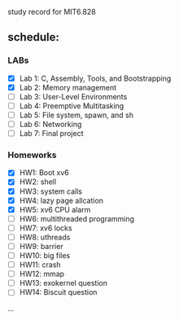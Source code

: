 study record for MIT6.828

## schedule:
### LABs
- [x] Lab 1: C, Assembly, Tools, and Bootstrapping
- [x] Lab 2: Memory management
- [ ] Lab 3: User-Level Environments
- [ ] Lab 4: Preemptive Multitasking
- [ ] Lab 5: File system, spawn, and sh
- [ ] Lab 6: Networking
- [ ] Lab 7: Final project

### Homeworks
- [x] HW1: Boot xv6
- [x] HW2: shell
- [x] HW3: system calls
- [x] HW4: lazy page allcation
- [x] HW5: xv6 CPU alarm
- [ ] HW6: multithreaded programming
- [ ] HW7: xv6 locks
- [ ] HW8: uthreads
- [ ] HW9: barrier
- [ ] HW10: big files
- [ ] HW11: crash
- [ ] HW12: mmap
- [ ] HW13: exokernel question
- [ ] HW14: Biscuit question

...